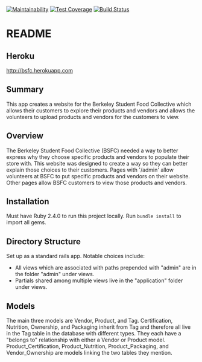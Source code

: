 [![Maintainability](https://api.codeclimate.com/v1/badges/4f477d37fd3794829697/maintainability)](https://codeclimate.com/github/dwang733/Berkeley-Student-Food-Collective/maintainability)
[![Test Coverage](https://api.codeclimate.com/v1/badges/4f477d37fd3794829697/test_coverage)](https://codeclimate.com/github/dwang733/Berkeley-Student-Food-Collective/test_coverage)
[![Build Status](https://travis-ci.com/dwang733/Berkeley-Student-Food-Collective.svg?branch=master)](https://travis-ci.com/dwang733/Berkeley-Student-Food-Collective)


# README

## Heroku

http://bsfc.herokuapp.com

## Summary

This app creates a website for the Berkeley Student Food Collective which allows their customers to explore their products and vendors and allows the volunteers to upload products and vendors for the customers to view.

## Overview

The Berkeley Student Food Collective (BSFC) needed a way to better express why they choose specific products and vendors to populate their store with. This website was designed to create a way so they can better explain those choices to their customers. Pages with '/admin' allow volunteers at BSFC to put specific products and vendors on their website. Other pages allow BSFC customers to view those products and vendors.

## Installation

Must have Ruby 2.4.0 to run this project locally. Run `bundle install` to import all gems.

## Directory Structure

Set up as a standard rails app. Notable choices include:
- All views which are associated with paths prepended with "admin" are in the folder "admin" under views.
- Partials shared among multiple views live in the "application" folder under views.

## Models

The main three models are Vendor, Product, and Tag. Certification, Nutrition, Ownership, and Packaging inherit from Tag and therefore all live in the Tag table in the database with different types. They each have a "belongs to" relationship with either a Vendor or Product model. Product\_Certification, Product\_Nutrition, Product\_Packaging, and Vendor\_Ownership are models linking the two tables they mention.
